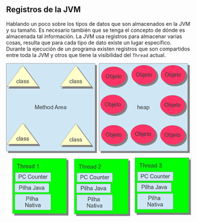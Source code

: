## Registros de la JVM



Hablando un poco sobre los tipos de datos que son almacenados en la JVM y su tamaño. Es necesario también que se tenga el concepto de dónde es almacenada tal información. La JVM usa registros para almacenar varias cosas, resulta que para cada tipo de dato existe un lugar específico. Durante la ejecución de un programa existen registros que son compartidos entre toda la JVM y otros que tiene la visibilidad del `Thread` actual.

![Los registros de JVM, Method Area y Heap son compartidas por toda la JVM y Program Counter, Stack Java y Stack Nativo cada Thread tiene su juego.](imagens/chapter_3_1.png)
